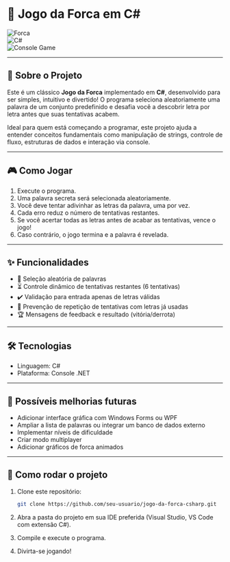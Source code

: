 # 🎯 Jogo da Forca em C#

![Forca](https://img.shields.io/badge/Jogo-da_Forca-brightgreen?style=for-the-badge)  
![C#](https://img.shields.io/badge/Linguagem-C%23-blue?style=for-the-badge)  
![Console Game](https://img.shields.io/badge/Tipo-Console_Game-yellow?style=for-the-badge)  

---

## 🚀 Sobre o Projeto

Este é um clássico **Jogo da Forca** implementado em **C#**, desenvolvido para ser simples, intuitivo e divertido! O programa seleciona aleatoriamente uma palavra de um conjunto predefinido e desafia você a descobrir letra por letra antes que suas tentativas acabem. 

Ideal para quem está começando a programar, este projeto ajuda a entender conceitos fundamentais como manipulação de strings, controle de fluxo, estruturas de dados e interação via console.

---

## 🎮 Como Jogar

1. Execute o programa.
2. Uma palavra secreta será selecionada aleatoriamente.
3. Você deve tentar adivinhar as letras da palavra, uma por vez.
4. Cada erro reduz o número de tentativas restantes.
5. Se você acertar todas as letras antes de acabar as tentativas, vence o jogo!
6. Caso contrário, o jogo termina e a palavra é revelada.

---

## ✨ Funcionalidades

- 🎲 Seleção aleatória de palavras
- ⏳ Controle dinâmico de tentativas restantes (6 tentativas)
- ✔️ Validação para entrada apenas de letras válidas
- 🔁 Prevenção de repetição de tentativas com letras já usadas
- 🏆 Mensagens de feedback e resultado (vitória/derrota)

---

## 🛠️ Tecnologias

- Linguagem: C#
- Plataforma: Console .NET

---

## 🚧 Possíveis melhorias futuras

- Adicionar interface gráfica com Windows Forms ou WPF
- Ampliar a lista de palavras ou integrar um banco de dados externo
- Implementar níveis de dificuldade
- Criar modo multiplayer
- Adicionar gráficos de forca animados

---

## 📂 Como rodar o projeto

1. Clone este repositório:
   ```bash
   git clone https://github.com/seu-usuario/jogo-da-forca-csharp.git
2. Abra a pasta do projeto em sua IDE preferida (Visual Studio, VS Code com extensão C#).

3. Compile e execute o programa.

4. Divirta-se jogando!
